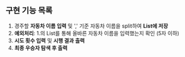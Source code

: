 ## 구현 기능 목록
1. 경주할 **자동차 이름 입력** 및 ',' 기준 자동차 이름을 split하여 **List에 저장**
2. **예외처리**: 1.의 List를 통해 올바른 자동차 이름을 입력했는지 확인 (5자 이하)
3. **시도 횟수 입력** 및 **시행 결과 출력**
4. **최종 우승자 탐색 후 출력**
